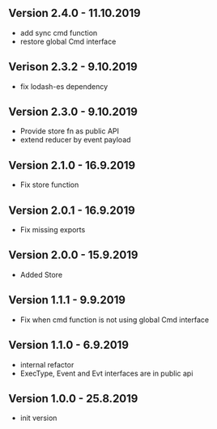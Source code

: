 ## Version 2.4.0 - 11.10.2019
- add sync cmd function
- restore global Cmd interface

## Verison 2.3.2 - 9.10.2019
- fix lodash-es dependency

## Version 2.3.0 - 9.10.2019
- Provide store fn as public API
- extend reducer by event payload

## Version 2.1.0 - 16.9.2019
- Fix store function

## Version 2.0.1 - 16.9.2019
- Fix missing exports

## Version 2.0.0 - 15.9.2019
- Added Store

## Version 1.1.1 - 9.9.2019
- Fix when cmd function is not using global Cmd interface

## Version 1.1.0 - 6.9.2019
- internal refactor
- ExecType, Event and Evt interfaces are in public api

## Version 1.0.0 - 25.8.2019
- init version
